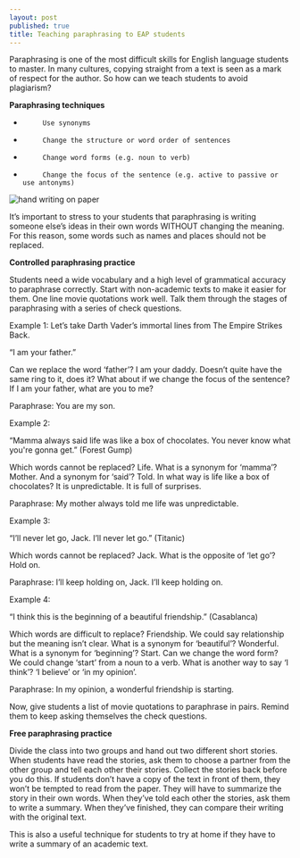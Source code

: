 ```yaml
---
layout: post
published: true
title: Teaching paraphrasing to EAP students
---
```






Paraphrasing is one of the most difficult skills for English language students to master. In many cultures, copying straight from a text is seen as a mark of respect for the author.
So how can we teach students to avoid plagiarism?

**Paraphrasing techniques**

-          Use synonyms
-          Change the structure or word order of sentences
-          Change word forms (e.g. noun to verb)
-          Change the focus of the sentence (e.g. active to passive or use antonyms)

![hand writing on paper]({{site.baseurl}}/media/hand%20writing%20on%20paper.jpg)

It’s important to stress to your students that paraphrasing is writing someone else’s ideas in their own words WITHOUT changing the meaning. For this reason, some words such as names and places should not be replaced.

**Controlled paraphrasing practice**

Students need a wide vocabulary and a high level of grammatical accuracy to paraphrase correctly. Start with non-academic texts to make it easier for them. One line movie quotations work well. Talk them through the stages of paraphrasing with a series of check questions.

Example 1: Let’s take Darth Vader’s immortal lines from The Empire Strikes Back.

“I am your father.”

Can we replace the word ‘father’?
I am your daddy. Doesn’t quite have the same ring to it, does it?
What about if we change the focus of the sentence? If I am your father, what are you to me?

Paraphrase: You are my son.

Example 2:

“Mamma always said life was like a box of chocolates. You never know what you're gonna get.” (Forest Gump)

Which words cannot be replaced? Life.
What is a synonym for ‘mamma’? Mother.
And a synonym for ‘said’? Told.
In what way is life like a box of chocolates? It is unpredictable. It is full of surprises.

Paraphrase: My mother always told me life was unpredictable.

Example 3:

“I’ll never let go, Jack. I’ll never let go.” (Titanic)

Which words cannot be replaced? Jack.
What is the opposite of ‘let go’? Hold on.

Paraphrase: I’ll keep holding on, Jack. I’ll keep holding on.

Example 4:

“I think this is the beginning of a beautiful friendship.” (Casablanca)

Which words are difficult to replace? Friendship. We could say relationship but the meaning isn’t clear.
What is a synonym for ‘beautiful’? Wonderful.
What is a synonym for ‘beginning’? Start.
Can we change the word form? We could change ‘start’ from a noun to a verb.
What is another way to say ‘I think’? ‘I believe’ or ‘in my opinion’.

Paraphrase: In my opinion, a wonderful friendship is starting.

Now, give students a list of movie quotations to paraphrase in pairs. Remind them to keep asking themselves the check questions.

**Free paraphrasing practice**

Divide the class into two groups and hand out two different short stories. When students have read the stories, ask them to choose a partner from the other group and tell each other their stories. Collect the stories back before you do this. If students don’t have a copy of the text in front of them, they won’t be tempted to read from the paper. They will have to summarize the story in their own words. When they’ve told each other the stories, ask them to write a summary. When they’ve finished, they can compare their writing with the original text.

This is also a useful technique for students to try at home if they have to write a summary of an academic text.
